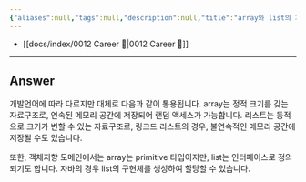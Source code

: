 ```yaml
---
{"aliases":null,"tags":null,"description":null,"title":"array와 list의 차이점을 설명해주세요 자바의관점으로","created":"2024-01-10T10:28:03","updated":"2024-01-10T10:55:39","dg-publish":true,"permalink":"/docs/array와 list의 차이점을 설명해주세요 자바의관점으로/","dgPassFrontmatter":true}
---
```


- [[docs/index/0012 Career 💼\|0012 Career 💼]]
---

## Answer

개발언어에 따라 다르지만 대체로 다음과 같이 통용됩니다. array는 정적 크기를 갖는 자료구조로, 연속된 메모리 공간에 저장되어 랜덤 액세스가 가능합니다. 리스트는 동적으로 크기가 변할 수 있는 자료구조로, 링크드 리스트의 경우, 불연속적인 메모리 공간에 저장될 수도 있습니다.

또한, 객체지향 도메인에서는 array는 primitive 타입이지만, list는 인터페이스로 정의되기도 합니다. 자바의 경우 list의 구현체를 생성하여 할당할 수 있습니다.
